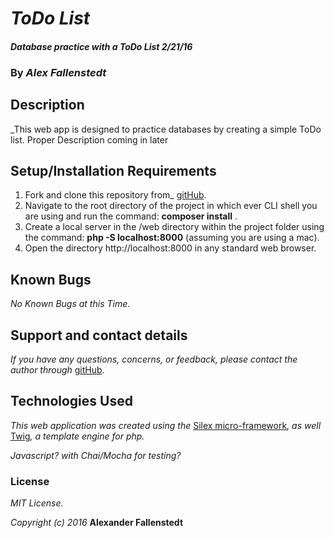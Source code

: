 # _ToDo List_

#### _Database practice with a ToDo List_ _2/21/16_

### By _**Alex Fallenstedt**_

## Description

_This web app is designed to practice databases by creating a simple ToDo list. Proper Description coming in later

## Setup/Installation Requirements

1. Fork and clone this repository from_ [gitHub](https://github.com/Fallenstedt/THERESTOFTHELINK).
2. Navigate to the root directory of the project in which ever CLI shell you are using and run the command: __composer install__ .
3. Create a local server in the /web directory within the project folder using the command: __php -S localhost:8000__ (assuming you are using a mac).
4. Open the directory http://localhost:8000 in any standard web browser.

## Known Bugs

_No Known Bugs at this Time._

## Support and contact details

_If you have any questions, concerns, or feedback, please contact the author through_ [gitHub](https://github.com/Fallenstedt/php-code-review-2).

## Technologies Used

_This web application was created using the_  [Silex micro-framework](http://silex.sensiolabs.org/)_, as well_ [Twig](http://twig.sensiolabs.org/)_, a template engine for php._

_Javascript? with Chai/Mocha for testing?_

### License

_MIT License._

_Copyright (c) 2016_ **Alexander Fallenstedt**
